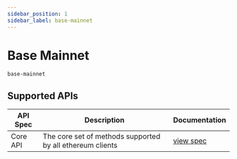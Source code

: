 ```yaml
---
sidebar_position: 1
sidebar_label: base-mainnet
---
```


# Base Mainnet

`base-mainnet`

## Supported APIs

| API Spec | Description                                               | Documentation                  |
| -------- | --------------------------------------------------------- | ------------------------------ |
| Core API | The core set of methods supported by all ethereum clients | [view spec](../specs/core-api) |
